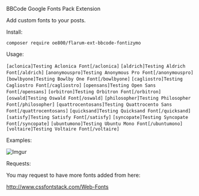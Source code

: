 BBCode Google Fonts Pack Extension

Add custom fonts to your posts. 


Install:

`composer require oe800/flarum-ext-bbcode-fontizymo`


Usage:

`[aclonica]Testing Aclonica Font[/aclonica]`
`[aldrich]Testing Aldrich Font[/aldrich]`
`[anonymouspro]Testing Anonymous Pro Font[/anonymouspro]`
`[bowlbyone]Testing Bowlby One Font[/bowlbyone]`
`[cagliostro]Testing Cagliostro Font[/cagliostro]`
`[opensans]Testing Open Sans Font[/opensans]`
`[orbitron]Testing Orbitron Font[/orbitron]`
`[oswald]Testing Oswald Font[/oswald]`
`[philosopher]Testing Philosopher Font[/philosopher]`
`[quattrocentosans]Testing Quattrocento Sans Font[/quattrocentosans]`
`[quicksand]Testing Quicksand Font[/quicksand]`
`[satisfy]Testing Satisfy Font[/satisfy]`
`[syncopate]Testing Syncopate Font[/syncopate]`
`[ubuntumono]Testing Ubuntu Mono Font[/ubuntumono]`
`[voltaire]Testing Voltaire Font[/voltaire]`




Examples:

![Imgur](http://i.imgur.com/soC2Dqh.png)



Requests:

You may request to have more fonts added from here:


http://www.cssfontstack.com/Web-Fonts


